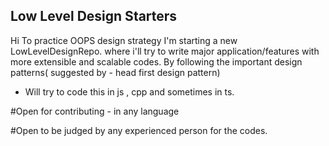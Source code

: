## Low Level Design Starters

Hi To practice OOPS design strategy I'm starting a new LowLevelDesignRepo. where i'll try to write major application/features with more extensible and scalable codes.
By following the important design patterns( suggested by - head first design pattern)

- Will try to code this in js , cpp  and sometimes in ts.


#Open for contributing - in any language

#Open to be judged by any experienced person for the codes.

